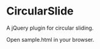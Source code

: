 CircularSlide
=============

A jQuery plugin for circular sliding.

Open sample.html in your browser.
